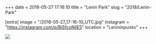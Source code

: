 +++
date = 2018-05-27 17:16:10
title = "Lenin Park"
slug = "2018/Lenin-Park"

[extra]
image = "/2018-05-27_17-16-10_UTC.jpg"
instagram = "https://instagram.com/p/BjSfcoNjlE5"
location = "Lenininpuisto"
+++

<img src="/2018-05-27_17-16-10_UTC.jpg" />
